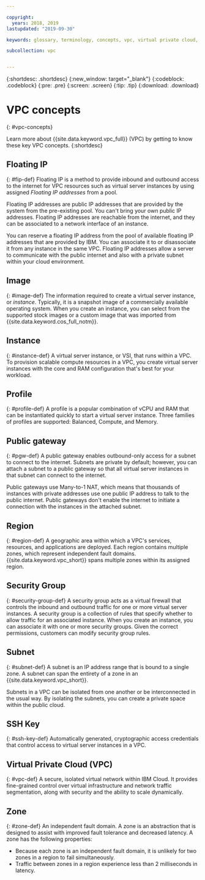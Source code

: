```yaml
---

copyright:
  years: 2018, 2019
lastupdated: "2019-09-30"

keywords: glossary, terminology, concepts, vpc, virtual private cloud, definitions

subcollection: vpc


---
```


{:shortdesc: .shortdesc}
{:new_window: target="_blank"}
{:codeblock: .codeblock}
{:pre: .pre}
{:screen: .screen}
{:tip: .tip}
{:download: .download}

# VPC concepts
{: #vpc-concepts}

Learn more about {{site.data.keyword.vpc_full}} (VPC) by getting to know these key VPC concepts.
{:shortdesc}

## Floating IP
{: #fip-def}
Floating IP is a method to provide inbound and outbound access to the internet for VPC resources such as virtual server instances by using assigned _Floating IP addresses_ from a pool.

Floating IP addresses are public IP addresses that are provided by the system from the pre-existing pool. You can't bring your own public IP addresses. Floating IP addresses are reachable from the internet, and they can be associated to a network interface of an instance.

You can reserve a floating IP address from the pool of available floating IP addresses that are provided by IBM. You can associate it to or disassociate it from any instance in the same VPC. Floating IP addresses allow a server to communicate with the public internet and also with a private subnet within your cloud environment.

## Image
{: #image-def}
The information required to create a virtual server instance, or _instance_. Typically, it is a snapshot image of a commercially available operating system. When you create an instance, you can select from the supported stock images or a custom image that was imported from {{site.data.keyword.cos_full_notm}}.

## Instance
{: #instance-def}
A virtual server instance, or VSI, that runs within a VPC. To provision scalable compute resources in a VPC, you create virtual server instances with the core and RAM configuration that's best for your workload.

## Profile
{: #profile-def}
A profile is a popular combination of vCPU and RAM that can be instantiated quickly to start a virtual server instance. Three families of profiles are supported: Balanced, Compute, and Memory.

## Public gateway
{: #pgw-def}
A public gateway enables outbound-only access for a subnet to connect to the internet. Subnets are private by default; however, you can attach a subnet to a public gateway so that all virtual server instances in that subnet can connect to the internet.

Public gateways use Many-to-1 NAT, which means that thousands of instances with private addresses use one public IP address to talk to the public internet. Public gateways don't enable the internet to initiate a connection with the instances in the attached subnet.

## Region
{: #region-def}
A geographic area within which a VPC's services, resources, and applications are deployed. Each region contains multiple zones, which represent independent fault domains. {{site.data.keyword.vpc_short}} spans multiple zones within its assigned region.

## Security Group
{: #security-group-def}
A security group acts as a virtual firewall that controls the inbound and outbound traffic for one or more virtual server instances. A security group is a collection of rules that specify whether to allow traffic for an associated instance. When you create an instance, you can associate it with one or more security groups. Given the correct permissions, customers can modify security group rules.

## Subnet
{: #subnet-def}
A subnet is an IP address range that is bound to a single zone. A subnet can span the entirety of a zone in an {{site.data.keyword.vpc_short}}.

Subnets in a VPC can be isolated from one another or be interconnected in the usual way. By isolating the subnets, you can create a private space within the public cloud.

## SSH Key
{: #ssh-key-def}
Automatically generated, cryptographic access credentials that control access to virtual server instances in a VPC.

## Virtual Private Cloud (VPC)
{: #vpc-def}
A secure, isolated virtual network within IBM Cloud. It provides fine-grained control over virtual infrastructure and network traffic segmentation, along with security and the ability to scale dynamically.

## Zone
{: #zone-def}
An independent fault domain. A zone is an abstraction that is designed to assist with improved fault tolerance and decreased latency. A zone has the following properties:

 * Because each zone is an independent fault domain, it is unlikely for two zones in a region to fail simultaneously.
 * Traffic between zones in a region experience less than 2 milliseconds in latency.
